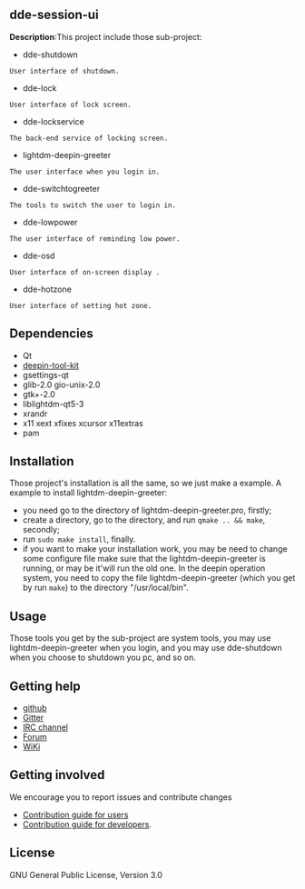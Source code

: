 ## dde-session-ui
**Description**:This project include those sub-project:

- dde-shutdown
```
User interface of shutdown.
```
- dde-lock
```
User interface of lock screen.
```
- dde-lockservice
```
The back-end service of locking screen.
```
- lightdm-deepin-greeter
```
The user interface when you login in.
```
- dde-switchtogreeter
```
The tools to switch the user to login in.
```
- dde-lowpower
```
The user interface of reminding low power.
```
- dde-osd
```
User interface of on-screen display .
```
- dde-hotzone
```
User interface of setting hot zone.
```

## Dependencies
- Qt
- [deepin-tool-kit](https://github.com/linuxdeepin/deepin-tool-kit)
- gsettings-qt
- glib-2.0 gio-unix-2.0
- gtk+-2.0
- liblightdm-qt5-3
- xrandr
- x11 xext xfixes xcursor x11extras
- pam

## Installation
Those project's installation is all the same, so we just make a example.
A example to install lightdm-deepin-greeter:

- you need go to the directory of lightdm-deepin-greeter.pro, firstly;
- create a directory, go to the directory, and run `qmake .. && make`, secondly;
- run `sudo make install`, finally.
- if you want to make your installation work, you may be need to change some configure file
make sure that the lightdm-deepin-greeter is running, or may be it'will run the old one.
In the deepin operation system, you need to copy the file lightdm-deepin-greeter (which you get by run `make`) to the directory "/usr/local/bin".

## Usage
Those tools you get by the sub-project are system tools, you may use lightdm-deepin-greeter when you login, and you may use dde-shutdown
when you choose to shutdown you pc, and so on.

## Getting help
* [github](https://github.com/linuxdeepin/dde-session-ui)
* [Gitter](https://gitter.im/orgs/linuxdeepin/rooms)
* [IRC channel](https://webchat.freenode.net/?channels=deepin)
* [Forum](https://bbs.deepin.org)
* [WiKi](http://wiki.deepin.org/)

## Getting involved
We encourage you to report issues and contribute changes

* [Contribution guide for users](http://wiki.deepin.org/index.php?title=Contribution_Guidelines_for_Users)
* [Contribution guide for developers](http://wiki.deepin.org/index.php?title=Contribution_Guidelines_for_Developers).

## License
GNU General Public License, Version 3.0
